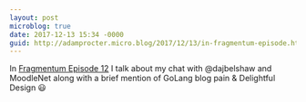 ```yaml
---
layout: post
microblog: true
date: 2017-12-13 15:34 -0000
guid: http://adamprocter.micro.blog/2017/12/13/in-fragmentum-episode.html
---
```

In [Fragmentum Episode 12](http://fragmentum.adamprocter.co.uk/episode-12-moodle-and-delightful/) I talk about my chat with @dajbelshaw and MoodleNet along with a brief mention of GoLang blog pain & Delightful Design 😃
